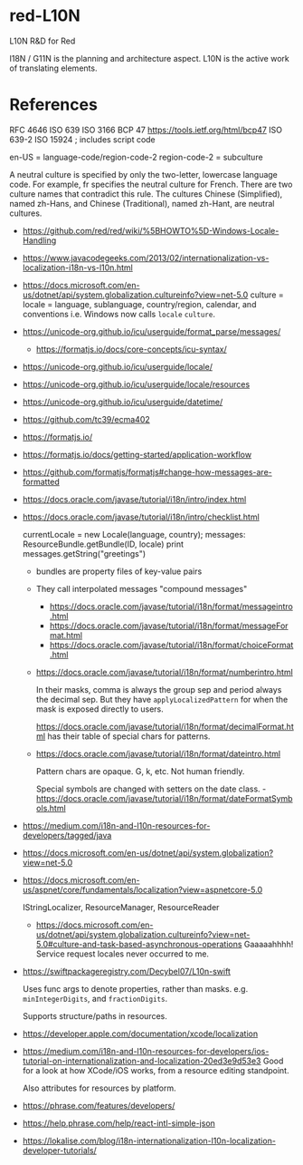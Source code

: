 # red-L10N
L10N R&amp;D for Red

I18N / G11N is the planning and architecture aspect.
L10N is the active work of translating elements.

# References

RFC 4646
ISO 639
ISO 3166
BCP 47      https://tools.ietf.org/html/bcp47
ISO 639-2
ISO 15924   ; includes script code

en-US = language-code/region-code-2  region-code-2 = subculture

A neutral culture is specified by only the two-letter, lowercase language
code. For example, fr specifies the neutral culture for French. There are
two culture names that contradict this rule. The cultures Chinese
(Simplified), named zh-Hans, and Chinese (Traditional), named zh-Hant,
are neutral cultures.


- https://github.com/red/red/wiki/%5BHOWTO%5D-Windows-Locale-Handling

- https://www.javacodegeeks.com/2013/02/internationalization-vs-localization-i18n-vs-l10n.html

- https://docs.microsoft.com/en-us/dotnet/api/system.globalization.cultureinfo?view=net-5.0
  culture = locale = language, sublanguage, country/region, calendar, and conventions
  i.e. Windows now calls `locale` `culture`.
  
- https://unicode-org.github.io/icu/userguide/format_parse/messages/
  - https://formatjs.io/docs/core-concepts/icu-syntax/
- https://unicode-org.github.io/icu/userguide/locale/
- https://unicode-org.github.io/icu/userguide/locale/resources
- https://unicode-org.github.io/icu/userguide/datetime/

- https://github.com/tc39/ecma402

- https://formatjs.io/
- https://formatjs.io/docs/getting-started/application-workflow
- https://github.com/formatjs/formatjs#change-how-messages-are-formatted

- https://docs.oracle.com/javase/tutorial/i18n/intro/index.html
- https://docs.oracle.com/javase/tutorial/i18n/intro/checklist.html

    currentLocale = new Locale(language, country);
    messages: ResourceBundle.getBundle(ID, locale)
    print messages.getString("greetings")
    
    - bundles are property files of key-value pairs
    - They call interpolated messages "compound messages"
      - https://docs.oracle.com/javase/tutorial/i18n/format/messageintro.html
      - https://docs.oracle.com/javase/tutorial/i18n/format/messageFormat.html
      - https://docs.oracle.com/javase/tutorial/i18n/format/choiceFormat.html
      
    - https://docs.oracle.com/javase/tutorial/i18n/format/numberintro.html
    
      In their masks, comma is always the group sep and period always the
      decimal sep. But they have `applyLocalizedPattern` for when the mask
      is exposed directly to users.
      
      https://docs.oracle.com/javase/tutorial/i18n/format/decimalFormat.html
      has their table of special chars for patterns.
    
    - https://docs.oracle.com/javase/tutorial/i18n/format/dateintro.html
      
      Pattern chars are opaque. G, k, etc. Not human friendly.
      
      Special symbols are changed with setters on the date class.
      -https://docs.oracle.com/javase/tutorial/i18n/format/dateFormatSymbols.html
      
- https://medium.com/i18n-and-l10n-resources-for-developers/tagged/java


- https://docs.microsoft.com/en-us/dotnet/api/system.globalization?view=net-5.0

- https://docs.microsoft.com/en-us/aspnet/core/fundamentals/localization?view=aspnetcore-5.0

  IStringLocalizer, ResourceManager, ResourceReader
  
  - https://docs.microsoft.com/en-us/dotnet/api/system.globalization.cultureinfo?view=net-5.0#culture-and-task-based-asynchronous-operations
  Gaaaaahhhh! Service request locales never occurred to me.  

- https://swiftpackageregistry.com/Decybel07/L10n-swift

  Uses func args to denote properties, rather than masks. e.g. `minIntegerDigits`,
  and `fractionDigits`.
  
  Supports structure/paths in resources.

- https://developer.apple.com/documentation/xcode/localization

- https://medium.com/i18n-and-l10n-resources-for-developers/ios-tutorial-on-internationalization-and-localization-20ed3e9d53e3
  Good for a look at how XCode/iOS works, from a resource editing standpoint.
  
  
  Also attributes for resources by platform.
  
- https://phrase.com/features/developers/
- https://help.phrase.com/help/react-intl-simple-json
- https://lokalise.com/blog/i18n-internationalization-l10n-localization-developer-tutorials/
